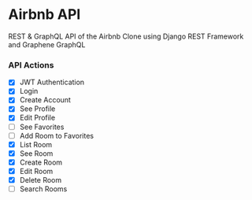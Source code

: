 # Airbnb API

REST & GraphQL API of the Airbnb Clone using Django REST Framework and Graphene GraphQL

### API Actions

- [x] JWT Authentication
- [x] Login
- [x] Create Account 
- [x] See Profile 
- [x] Edit Profile
- [ ] See Favorites
- [ ] Add Room to Favorites
- [x] List Room
- [x] See Room
- [x] Create Room
- [x] Edit Room
- [x] Delete Room
- [ ] Search Rooms